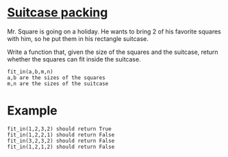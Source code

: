 # [Suitcase packing](https://www.codewars.com/kata/suitcase-packing "https://www.codewars.com/kata/5c556845d7e0334c74698706")

Mr. Square is going on a holiday. He wants to bring 2 of his favorite squares with him, so he put them in his rectangle suitcase.

Write a function that, given the size of the squares and the suitcase, return whether the squares can fit inside the suitcase.
```
fit_in(a,b,m,n)
a,b are the sizes of the squares
m,n are the sizes of the suitcase
```

# Example
```
fit_in(1,2,3,2) should return True
fit_in(1,2,2,1) should return False
fit_in(3,2,3,2) should return False
fit_in(1,2,1,2) should return False
```